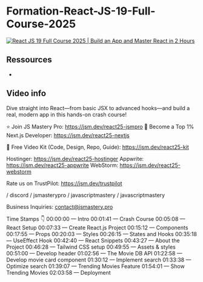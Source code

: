 # Formation-React-JS-19-Full-Course-2025

[![React JS 19 Full Course 2025 | Build an App and Master React in 2 Hours](https://img.youtube.com/vi/dCLhUialKPQ/0.jpg)](https://www.youtube.com/watch?v=dCLhUialKPQ)

## Ressources

- 


## Video info

Dive straight into React—from basic JSX to advanced hooks—and build a real, modern app in this hands-on crash course!

⭐ Join JS Mastery Pro: https://jsm.dev/react25-jsmpro
💎 Become a Top 1% Next.js Developer: https://jsm.dev/react25-nextjs

📁 Free Video Kit (Code, Design, Repo, Guide): https://jsm.dev/react25-kit

Hostinger: https://jsm.dev/react25-hostinger
Appwrite: https://jsm.dev/react25-appwrite
WebStorm: https://jsm.dev/react25-webstorm

Rate us on TrustPilot: https://jsm.dev/trustpilot

/ discord     / jsmasterypro     / javascriptmastery     / javascriptmastery

Business Inquiries: contact@jsmastery.pro

Time Stamps 👇
00:00:00 — Intro
00:01:41 — Crash Course
00:05:08 — React Setup
00:07:33 — Create React.js Project
00:15:12 — Components
00:17:55 — Props
00:20:03 — Styles
00:26:15 — States and Hooks
00:35:18 — UseEffect Hook
00:42:40 — React Snippets
00:43:27 — About the Project
00:46:28 — Tailwind CSS setup
00:49:55 — Assets & styles
00:51:00 — Develop header
01:02:56 — The Movie DB API
01:22:58 — Develop movie card component
01:30:12 — Implement search
01:33:38 — Optimize search
01:39:07 — Trending Movies Feature
01:54:01 — Show Trending Movies
02:03:58 — Deployment

